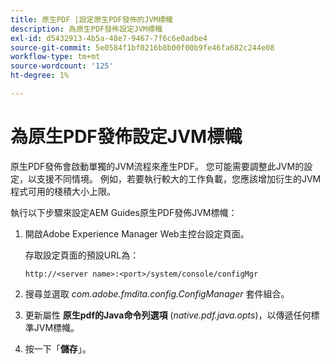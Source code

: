 ```yaml
---
title: 原生PDF |設定原生PDF發佈的JVM標幟
description: 為原生PDF發佈設定JVM標幟
exl-id: d5432913-4b5a-48e7-9467-7f6c6e0adbe4
source-git-commit: 5e0584f1bf0216b8b00f00b9fe46fa682c244e08
workflow-type: tm+mt
source-wordcount: '125'
ht-degree: 1%

---
```


# 為原生PDF發佈設定JVM標幟

原生PDF發佈會啟動單獨的JVM流程來產生PDF。 您可能需要調整此JVM的設定，以支援不同情境。 例如，若要執行較大的工作負載，您應該增加衍生的JVM程式可用的棧積大小上限。

執行以下步驟來設定AEM Guides原生PDF發佈JVM標幟：

1. 開啟Adobe Experience Manager Web主控台設定頁面。

   存取設定頁面的預設URL為：

   ```http
   http://<server name>:<port>/system/console/configMgr
   ```

1. 搜尋並選取 *com.adobe.fmdita.config.ConfigManager* 套件組合。

1. 更新屬性 **原生pdf的Java命令列選項** (*native.pdf.java.opts*)，以傳遞任何標準JVM標幟。



1. 按一下「**儲存**」。
